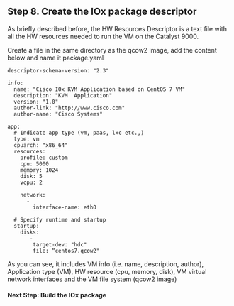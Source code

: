 ## Step 8. Create the IOx package descriptor

As briefly described before, the HW Resources Descriptor is a text file with
all the HW resources needed to run the VM on the Catalyst 9000.

Create a file in the same directory as the qcow2 image, add the content below
and name it package.yaml

```
descriptor-schema-version: "2.3"

info:
  name: "Cisco IOx KVM Application based on CentOS 7 VM"
  description: "KVM  Application"
  version: "1.0"
  author-link: "http://www.cisco.com"
  author-name: "Cisco Systems"

app:
  # Indicate app type (vm, paas, lxc etc.,)
  type: vm
  cpuarch: "x86_64"
  resources:
    profile: custom
    cpu: 5000
    memory: 1024
    disk: 5
    vcpu: 2

    network:
      -
        interface-name: eth0

  # Specify runtime and startup
  startup:
    disks:
       -
        target-dev: "hdc"
        file: “centos7.qcow2"

```
As you can see, it includes VM info (i.e. name, description, author),
Application type (VM), HW resource (cpu, memory, disk), VM virtual network
interfaces and the VM file system (qcow2 image)

#### Next Step: Build the IOx package
